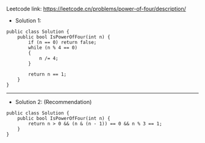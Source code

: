 Leetcode link: https://leetcode.cn/problems/power-of-four/description/ 

- Solution 1:
```
public class Solution {
    public bool IsPowerOfFour(int n) {
        if (n == 0) return false;
        while (n % 4 == 0)
        {
            n /= 4;
        }

        return n == 1;
    }
}
```
---

- Solution 2: (Recommendation)
```
public class Solution {
    public bool IsPowerOfFour(int n) {
        return n > 0 && (n & (n - 1)) == 0 && n % 3 == 1;
    }
}
```
